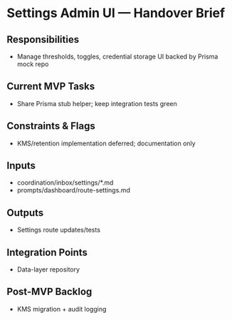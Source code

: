 <!-- GENERATED BY manager. DO NOT EDIT.
     Source: coordination/registry/agents.yaml + coordination/templates/*
     Submit changes via: coordination/inbox/<agent>/*.md
     Instructions-Version: 1.0.2  Generated: 2025-09-27T20:30:00+00:00 -->
# Settings Admin UI — Handover Brief

## Responsibilities
- Manage thresholds, toggles, credential storage UI backed by Prisma mock repo

## Current MVP Tasks
- Share Prisma stub helper; keep integration tests green

## Constraints & Flags
- KMS/retention implementation deferred; documentation only

## Inputs
- coordination/inbox/settings/*.md
- prompts/dashboard/route-settings.md

## Outputs
- Settings route updates/tests

## Integration Points
- Data-layer repository

## Post-MVP Backlog
- KMS migration + audit logging

